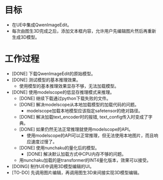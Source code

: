 # 目标
- 在UE中集成QwenImageEdit。
- 每次由图生3D完成之后，添加文本框内容，允许用户先编辑图片然后再重新生成3D模型。

# 工作过程
- [DONE] 下载QwenImageEdit的原始模型。
- [DONE] 测试模型的基本推理效果。
	- 使用模型的基本推理效果显存不够，无法加载模型。
- [DONE] 使用modelscope的低显存推理模式来推理。
	- [DONE] 继续下载通过python下载失败的文件。
	- [DONE] 解决modelscope从本地加载模型的加载代码的问题。
		- modelscope加载本地模型应该指定safetensor的绝对路径。
	- [DONE] 解决加载text_encoder时的报错, text_config传入时变成了字典。
	- [DONE] 如果仍然无法正常推理就使用modelscope的API。
		- 使用modelscope的API可以正常推理，但无法使用本地图片，而且响应速度过慢了。
	- [DONE] 使用nunchaku的量化后的模型。
		- [DONE] 解决默认加载方式中CPU内存不够的问题。
	- 用nunchaku加载的是transformer的INT4量化版本，效果可以接受。
- [DOING] 制作UE中调用3D模型编辑的UI。
- [TO-DO] 先调用图片编辑，再调用图生3D来间接实现3D模型编辑。